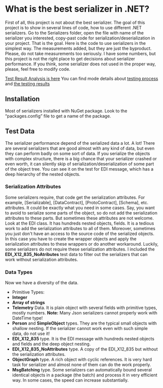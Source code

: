 ﻿# What is the best serializer in .NET?
First of all, this project is not about the best serializer. The goal of this project is to show in several lines of code, how to use different .NET serializers. Go to the Serializers folder, open the file with name of the serializer you interested, copy-past code for serialization/deserialization in your project. That is the goal. Here is the code to use serializers in the simplest way. The measurements added, but they are just the byproduct.
Please, do not take measurements too seriously. I have some numbers, but this project is not the right place to get decisions about serializer performance. If you think, some serializer does not used in the proper way, please, feel free to modify code.

[Test Result Analysis is here]( https://github.com/leo-gan/GLD.SerializerBenchmark/blob/master/GLD.SerializerBenchmark/Analysis.ipynb) 
You can find mode details about [testing process]( https://github.com/leo-gan/GLD.SerializerBenchmark/blob/master/GLD.SerializerBenchmark/Docs/ResultExplanations.md) and [the testing results]( https://github.com/leo-gan/GLD.SerializerBenchmark/blob/master/GLD.SerializerBenchmark/Docs/TestResults.txt)


## Installation
Most of serializers installed with NuGet package. Look to the “packages.config” file to get a name of the package.

## Test Data
The serializer performance depend of the serialized data a lot. A lot! There are several serializers that are good almost with any kind of data, but even they can perform badly on some sort of data.
If you serialize the objects with complex structure, there is a big chance that your serializer crashed or even worth, it can silently skip of serialization/deserialization of some part of the object tree.
You can see it on the test for EDI message, which has a deep hierarchy of the nested objects.

### Serialization Attributes
Some serializers require, that code get the serialization attributes. For example, [Serializable], [DataContract], [ProtoContract], [Schema], etc. attributes.
It could be exactly what you need in some cases. Say, you want to avoid to serialize some parts of the object, so do not add the serialization attributes to these parts.
But sometimes these attributes are not welcome. Look at the EDI class. It has hundreds nested objects, fields. It is a tedious work to add the serialization attributes to all of them. Moreover, sometimes you just don't have an access to the source code of the serialized objects. In this case you have to create the wrapper objects and apply the serialization attributes to these wrappers or do another workaround.
Luckily, some serializers do not require these serialization attributes. I included the **EDI_X12_835_NoAtributes** test data to filter out the serializers that can work without serialization attributes.

### Data Types
Now we have a diversity of the data.
-	Primitive Types:
- **Integer**
- **Array of strings**
- **Telemetry** Data. It is plain object with several fields with primitive types, mostly numbers. **Note:** Many Json serializers cannot properly work with DateTime type!
- **Person** and **SimpleObject** types. They are the typical small objects with shallow nesting. If the serializer cannot work even with such simple data, do not use it!
- **EDI_X12_835** type. It is the EDI message with hundreds nested objects and fields and the deep object nesting. 
- **EDI_X12_835_NoAttributes** type. A copy of the EDI_X12_835 but without the serialization attributes.
- **ObjectGraph** type. A rich object with cyclic references. It is very hard task for serializer and almost none of them can do the work properly.
- **MsgBatching** type. Some serializers can automatically bound several identical objects in a package (the batch) and process it in very efficient way. In some cases, the speed can increase substantially.
